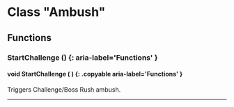 # Class "Ambush"

## Functions

### StartChallenge () {: aria-label='Functions' }
#### void StartChallenge ( ) {: .copyable aria-label='Functions' }
Triggers Challenge/Boss Rush ambush.

___